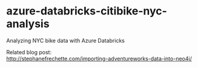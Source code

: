 # azure-databricks-citibike-nyc-analysis
Analyzing NYC bike data with Azure Databricks

Related blog post:   
http://stephanefrechette.com/importing-adventureworks-data-into-neo4j/
